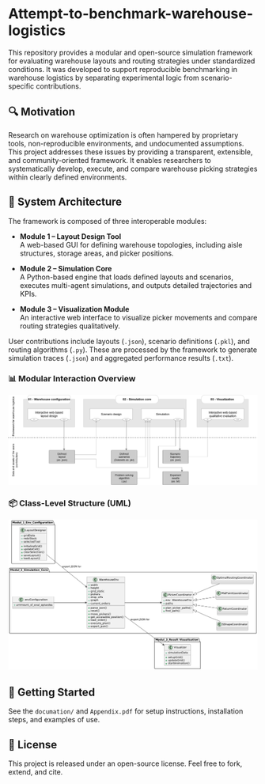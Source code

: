 # Attempt-to-benchmark-warehouse-logistics

This repository provides a modular and open-source simulation framework for evaluating warehouse layouts and routing strategies under standardized conditions. It was developed to support reproducible benchmarking in warehouse logistics by separating experimental logic from scenario-specific contributions.

## 🔍 Motivation

Research on warehouse optimization is often hampered by proprietary tools, non-reproducible environments, and undocumented assumptions. This project addresses these issues by providing a transparent, extensible, and community-oriented framework. It enables researchers to systematically develop, execute, and compare warehouse picking strategies within clearly defined environments.

## 🧩 System Architecture

The framework is composed of three interoperable modules:

- **Module 1 – Layout Design Tool**  
  A web-based GUI for defining warehouse topologies, including aisle structures, storage areas, and picker positions.

- **Module 2 – Simulation Core**  
  A Python-based engine that loads defined layouts and scenarios, executes multi-agent simulations, and outputs detailed trajectories and KPIs.

- **Module 3 – Visualization Module**  
  An interactive web interface to visualize picker movements and compare routing strategies qualitatively.

User contributions include layouts (`.json`), scenario definitions (`.pkl`), and routing algorithms (`.py`). These are processed by the framework to generate simulation traces (`.json`) and aggregated performance results (`.txt`).

### 📊 Modular Interaction Overview

![Warehouse System Overview](https://github.com/david-dd/Attempt-to-benchmark-warehouse-logistics/blob/main/documation/Warehouse.png)

### 📦 Class-Level Structure (UML)

![UML Class Diagram](https://github.com/david-dd/Attempt-to-benchmark-warehouse-logistics/blob/main/documation/uml_classes.png)

## 🚀 Getting Started

See the `documation/` and `Appendix.pdf` for setup instructions, installation steps, and examples of use.

## 📄 License

This project is released under an open-source license. Feel free to fork, extend, and cite.

